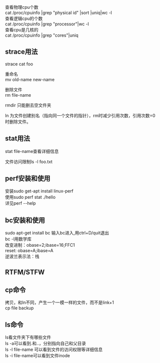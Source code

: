 查看物理cpu个数  
cat /proc/cpuinfo |grep "physical id" |sort |uniq|wc -l  
查看逻辑cpu的个数  
cat /proc/cpuinfo |grep "processor"|wc -l  
查看cpu是几核的  
cat /proc/cpuinfo |grep "cores"|uniq  

## strace用法  
strace cat foo  

重命名  
mv old-name new-name  

删除文件  
rm file-name

rmdir 只能删去空文件夹  

ln 为文件创建别名（指向同一个文件的指针），rm时减少引用次数，引用次数=0时删除文件。  

## stat用法  
stat file-name查看详细信息  

文件访问限制ls -l foo.txt  

## perf安装和使用
安装sudo get-apt install linux-perf  
使用sudo perf stat ./hello  
详见perf --help  

## bc安装和使用  
sudo apt-get install bc
输入bc进入,用ctrl+D/quit退出  
bc -l用数学库  
改变进制：obase=2;ibase=16;FFC1  
reset: obase=A;ibase=A  
逆波兰表示法：栈  

## RTFM/STFW  

## cp命令
拷贝，和ln不同，产生一个一模一样的文件，而不是link+1  
cp file backup  

## ls命令  
ls看文件夹下有哪些文件  
ls -a可以看到.和..，分别指向自己和父目录  
ls -l file-name 可以看到文件的访问权限等详细信息    
ls -i file-name可以看到文件inode  
  




